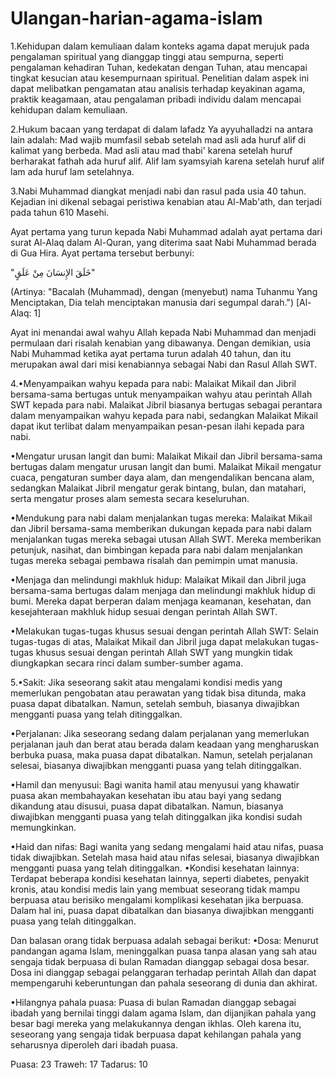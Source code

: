 # Ulangan-harian-agama-islam
1.Kehidupan dalam kemuliaan dalam konteks agama dapat merujuk pada pengalaman spiritual yang dianggap tinggi atau sempurna, seperti pengalaman kehadiran Tuhan, kedekatan dengan Tuhan, atau mencapai tingkat kesucian atau kesempurnaan spiritual. Penelitian dalam aspek ini dapat melibatkan pengamatan atau analisis terhadap keyakinan agama, praktik keagamaan, atau pengalaman pribadi individu dalam mencapai kehidupan dalam kemuliaan.

2.Hukum bacaan yang terdapat di dalam lafadz Ya ayyuhalladzi na antara lain adalah: Mad wajib mumfasil sebab setelah mad asli ada huruf alif di kalimat yang berbeda. Mad asli atau mad thabi' karena setelah huruf berharakat fathah ada huruf alif. Alif lam syamsyiah karena setelah huruf alif lam ada huruf lam setelahnya.

3.Nabi Muhammad diangkat menjadi nabi dan rasul pada usia 40 tahun. Kejadian ini dikenal sebagai peristiwa kenabian atau Al-Mab'ath, dan terjadi pada tahun 610 Masehi.

Ayat pertama yang turun kepada Nabi Muhammad adalah ayat pertama dari surat Al-Alaq dalam Al-Quran, yang diterima saat Nabi Muhammad berada di Gua Hira. Ayat pertama tersebut berbunyi:

"خَلَقَ الإِنسَانَ مِنْ عَلَقٍ"

(Artinya: "Bacalah (Muhammad), dengan (menyebut) nama Tuhanmu Yang Menciptakan, Dia telah menciptakan manusia dari segumpal darah.") [Al-Alaq: 1]

Ayat ini menandai awal wahyu Allah kepada Nabi Muhammad dan menjadi permulaan dari risalah kenabian yang dibawanya. Dengan demikian, usia Nabi Muhammad ketika ayat pertama turun adalah 40 tahun, dan itu merupakan awal dari misi kenabiannya sebagai Nabi dan Rasul Allah SWT.

4.•Menyampaikan wahyu kepada para nabi: Malaikat Mikail dan Jibril bersama-sama bertugas untuk menyampaikan wahyu atau perintah Allah SWT kepada para nabi. Malaikat Jibril biasanya bertugas sebagai perantara dalam menyampaikan wahyu kepada para nabi, sedangkan Malaikat Mikail dapat ikut terlibat dalam menyampaikan pesan-pesan ilahi kepada para nabi.

•Mengatur urusan langit dan bumi: Malaikat Mikail dan Jibril bersama-sama bertugas dalam mengatur urusan langit dan bumi. Malaikat Mikail mengatur cuaca, pengaturan sumber daya alam, dan mengendalikan bencana alam, sedangkan Malaikat Jibril mengatur gerak bintang, bulan, dan matahari, serta mengatur proses alam semesta secara keseluruhan.

•Mendukung para nabi dalam menjalankan tugas mereka: Malaikat Mikail dan Jibril bersama-sama memberikan dukungan kepada para nabi dalam menjalankan tugas mereka sebagai utusan Allah SWT. Mereka memberikan petunjuk, nasihat, dan bimbingan kepada para nabi dalam menjalankan tugas mereka sebagai pembawa risalah dan pemimpin umat manusia.

•Menjaga dan melindungi makhluk hidup: Malaikat Mikail dan Jibril juga bersama-sama bertugas dalam menjaga dan melindungi makhluk hidup di bumi. Mereka dapat berperan dalam menjaga keamanan, kesehatan, dan kesejahteraan makhluk hidup sesuai dengan perintah Allah SWT.

•Melakukan tugas-tugas khusus sesuai dengan perintah Allah SWT: Selain tugas-tugas di atas, Malaikat Mikail dan Jibril juga dapat melakukan tugas-tugas khusus sesuai dengan perintah Allah SWT yang mungkin tidak diungkapkan secara rinci dalam sumber-sumber agama.

5.•Sakit: Jika seseorang sakit atau mengalami kondisi medis yang memerlukan pengobatan atau perawatan yang tidak bisa ditunda, maka puasa dapat dibatalkan. Namun, setelah sembuh, biasanya diwajibkan mengganti puasa yang telah ditinggalkan.

•Perjalanan: Jika seseorang sedang dalam perjalanan yang memerlukan perjalanan jauh dan berat atau berada dalam keadaan yang mengharuskan berbuka puasa, maka puasa dapat dibatalkan. Namun, setelah perjalanan selesai, biasanya diwajibkan mengganti puasa yang telah ditinggalkan.

•Hamil dan menyusui: Bagi wanita hamil atau menyusui yang khawatir puasa akan membahayakan kesehatan ibu atau bayi yang sedang dikandung atau disusui, puasa dapat dibatalkan. Namun, biasanya diwajibkan mengganti puasa yang telah ditinggalkan jika kondisi sudah memungkinkan.

•Haid dan nifas: Bagi wanita yang sedang mengalami haid atau nifas, puasa tidak diwajibkan. Setelah masa haid atau nifas selesai, biasanya diwajibkan mengganti puasa yang telah ditinggalkan.
•Kondisi kesehatan lainnya: Terdapat beberapa kondisi kesehatan lainnya, seperti diabetes, penyakit kronis, atau kondisi medis lain yang membuat seseorang tidak mampu berpuasa atau berisiko mengalami komplikasi kesehatan jika berpuasa. Dalam hal ini, puasa dapat dibatalkan dan biasanya diwajibkan mengganti puasa yang telah ditinggalkan.




Dan balasan orang tidak berpuasa adalah sebagai berikut:
•Dosa: Menurut pandangan agama Islam, meninggalkan puasa tanpa alasan yang sah atau sengaja tidak berpuasa di bulan Ramadan dianggap sebagai dosa besar. Dosa ini dianggap sebagai pelanggaran terhadap perintah Allah dan dapat mempengaruhi keberuntungan dan pahala seseorang di dunia dan akhirat.

•Hilangnya pahala puasa: Puasa di bulan Ramadan dianggap sebagai ibadah yang bernilai tinggi dalam agama Islam, dan dijanjikan pahala yang besar bagi mereka yang melakukannya dengan ikhlas. Oleh karena itu, seseorang yang sengaja tidak berpuasa dapat kehilangan pahala yang seharusnya diperoleh dari ibadah puasa.

Puasa: 23
Traweh: 17
Tadarus: 10

